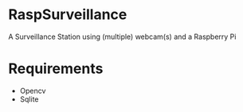 RaspSurveillance
================

A Surveillance Station using (multiple) webcam(s) and a Raspberry Pi


Requirements
============

* Opencv
* Sqlite
